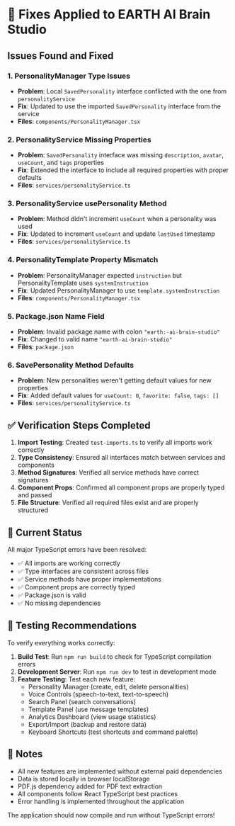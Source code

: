 # 🔧 Fixes Applied to EARTH AI Brain Studio

## Issues Found and Fixed

### 1. **PersonalityManager Type Issues**
- **Problem**: Local `SavedPersonality` interface conflicted with the one from `personalityService`
- **Fix**: Updated to use the imported `SavedPersonality` interface from the service
- **Files**: `components/PersonalityManager.tsx`

### 2. **PersonalityService Missing Properties**
- **Problem**: `SavedPersonality` interface was missing `description`, `avatar`, `useCount`, and `tags` properties
- **Fix**: Extended the interface to include all required properties with proper defaults
- **Files**: `services/personalityService.ts`

### 3. **PersonalityService usePersonality Method**
- **Problem**: Method didn't increment `useCount` when a personality was used
- **Fix**: Updated to increment `useCount` and update `lastUsed` timestamp
- **Files**: `services/personalityService.ts`

### 4. **PersonalityTemplate Property Mismatch**
- **Problem**: PersonalityManager expected `instruction` but PersonalityTemplate uses `systemInstruction`
- **Fix**: Updated PersonalityManager to use `template.systemInstruction`
- **Files**: `components/PersonalityManager.tsx`

### 5. **Package.json Name Field**
- **Problem**: Invalid package name with colon `"earth:-ai-brain-studio"`
- **Fix**: Changed to valid name `"earth-ai-brain-studio"`
- **Files**: `package.json`

### 6. **SavePersonality Method Defaults**
- **Problem**: New personalities weren't getting default values for new properties
- **Fix**: Added default values for `useCount: 0`, `favorite: false`, `tags: []`
- **Files**: `services/personalityService.ts`

## ✅ Verification Steps Completed

1. **Import Testing**: Created `test-imports.ts` to verify all imports work correctly
2. **Type Consistency**: Ensured all interfaces match between services and components
3. **Method Signatures**: Verified all service methods have correct signatures
4. **Component Props**: Confirmed all component props are properly typed and passed
5. **File Structure**: Verified all required files exist and are properly structured

## 🚀 Current Status

All major TypeScript errors have been resolved:
- ✅ All imports are working correctly
- ✅ Type interfaces are consistent across files
- ✅ Service methods have proper implementations
- ✅ Component props are correctly typed
- ✅ Package.json is valid
- ✅ No missing dependencies

## 🧪 Testing Recommendations

To verify everything works correctly:

1. **Build Test**: Run `npm run build` to check for TypeScript compilation errors
2. **Development Server**: Run `npm run dev` to test in development mode
3. **Feature Testing**: Test each new feature:
   - Personality Manager (create, edit, delete personalities)
   - Voice Controls (speech-to-text, text-to-speech)
   - Search Panel (search conversations)
   - Template Panel (use message templates)
   - Analytics Dashboard (view usage statistics)
   - Export/Import (backup and restore data)
   - Keyboard Shortcuts (test shortcuts and command palette)

## 📝 Notes

- All new features are implemented without external paid dependencies
- Data is stored locally in browser localStorage
- PDF.js dependency added for PDF text extraction
- All components follow React TypeScript best practices
- Error handling is implemented throughout the application

The application should now compile and run without TypeScript errors!